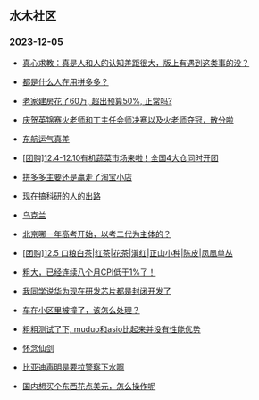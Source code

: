 ## 水木社区 
### 2023-12-05

+ [真心求教：真是人和人的认知差距很大，版上有遇到这类事的没？](https://www.mysmth.net/nForum/article/FamilyLife/1766511264)

+ [都是什么人在用拼多多？](https://www.mysmth.net/nForum/article/CouponsLife/4465065)

+ [老家建房花了60万, 超出预算50%, 正常吗?](https://www.mysmth.net/nForum/article/Tooooold/386043)

+ [庆贺英锦赛火老师和丁主任会师决赛以及火老师夺冠，散分啦](https://www.mysmth.net/nForum/article/Billiards/582312)

+ [东航运气真差](https://www.mysmth.net/nForum/article/Flyers/230898)

+ [[团购]12.4-12.10有机蔬菜市场来啦！全国4大仓同时开团](https://www.mysmth.net/nForum/article/ADAgent_TG/1313452)

+ [拼多多主要还是赢走了淘宝小店](https://www.mysmth.net/nForum/article/ITExpress/2507789)

+ [现在搞科研的人的出路](https://www.mysmth.net/nForum/article/QingJiao/836666)

+ [乌克兰](https://www.mysmth.net/nForum/article/Joke/4139905)

+ [北京哪一年高考开始，以考二代为主体的？](https://www.mysmth.net/nForum/article/PreUnivEdu/128655)

+ [[团购]12.5 口粮白茶|红茶|花茶|滇红|正山小种|陈皮|凤凰单丛](https://www.mysmth.net/nForum/article/ADAgent_TG/1313534)

+ [粗大，已经连续八个月CPI低于1%了！](https://www.mysmth.net/nForum/article/Stock/10712132)

+ [我同学说华为现在研发芯片都是封闭开发了](https://www.mysmth.net/nForum/article/WorkLife/3452412)

+ [车在小区里被撞了，该怎么处理？](https://www.mysmth.net/nForum/article/GreenAuto/1419848)

+ [粗粗测试了下, muduo和asio比起来并没有性能优势](https://www.mysmth.net/nForum/article/CPlusPlus/428119)

+ [怀念仙剑](https://www.mysmth.net/nForum/article/OldGame/2958)

+ [比亚迪声明是要拉警察下水啊](https://www.mysmth.net/nForum/article/AutoWorld/1944733976)

+ [国内想买个东西花点美元，怎么操作呢](https://www.mysmth.net/nForum/article/FamilyLife/1766513466)

